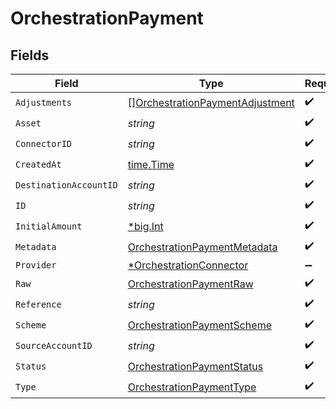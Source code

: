 # OrchestrationPayment


## Fields

| Field                                                                                     | Type                                                                                      | Required                                                                                  | Description                                                                               | Example                                                                                   |
| ----------------------------------------------------------------------------------------- | ----------------------------------------------------------------------------------------- | ----------------------------------------------------------------------------------------- | ----------------------------------------------------------------------------------------- | ----------------------------------------------------------------------------------------- |
| `Adjustments`                                                                             | [][OrchestrationPaymentAdjustment](../../models/shared/orchestrationpaymentadjustment.md) | :heavy_check_mark:                                                                        | N/A                                                                                       |                                                                                           |
| `Asset`                                                                                   | *string*                                                                                  | :heavy_check_mark:                                                                        | N/A                                                                                       | USD                                                                                       |
| `ConnectorID`                                                                             | *string*                                                                                  | :heavy_check_mark:                                                                        | N/A                                                                                       |                                                                                           |
| `CreatedAt`                                                                               | [time.Time](https://pkg.go.dev/time#Time)                                                 | :heavy_check_mark:                                                                        | N/A                                                                                       |                                                                                           |
| `DestinationAccountID`                                                                    | *string*                                                                                  | :heavy_check_mark:                                                                        | N/A                                                                                       |                                                                                           |
| `ID`                                                                                      | *string*                                                                                  | :heavy_check_mark:                                                                        | N/A                                                                                       | XXX                                                                                       |
| `InitialAmount`                                                                           | [*big.Int](https://pkg.go.dev/math/big#Int)                                               | :heavy_check_mark:                                                                        | N/A                                                                                       | 100                                                                                       |
| `Metadata`                                                                                | [OrchestrationPaymentMetadata](../../models/shared/orchestrationpaymentmetadata.md)       | :heavy_check_mark:                                                                        | N/A                                                                                       |                                                                                           |
| `Provider`                                                                                | [*OrchestrationConnector](../../models/shared/orchestrationconnector.md)                  | :heavy_minus_sign:                                                                        | N/A                                                                                       |                                                                                           |
| `Raw`                                                                                     | [OrchestrationPaymentRaw](../../models/shared/orchestrationpaymentraw.md)                 | :heavy_check_mark:                                                                        | N/A                                                                                       |                                                                                           |
| `Reference`                                                                               | *string*                                                                                  | :heavy_check_mark:                                                                        | N/A                                                                                       |                                                                                           |
| `Scheme`                                                                                  | [OrchestrationPaymentScheme](../../models/shared/orchestrationpaymentscheme.md)           | :heavy_check_mark:                                                                        | N/A                                                                                       |                                                                                           |
| `SourceAccountID`                                                                         | *string*                                                                                  | :heavy_check_mark:                                                                        | N/A                                                                                       |                                                                                           |
| `Status`                                                                                  | [OrchestrationPaymentStatus](../../models/shared/orchestrationpaymentstatus.md)           | :heavy_check_mark:                                                                        | N/A                                                                                       |                                                                                           |
| `Type`                                                                                    | [OrchestrationPaymentType](../../models/shared/orchestrationpaymenttype.md)               | :heavy_check_mark:                                                                        | N/A                                                                                       |                                                                                           |